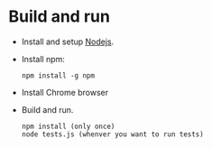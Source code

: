 # Build and run

- Install and setup [Nodejs](https://nodejs.org/en/).
- Install npm:

      npm install -g npm

- Install Chrome browser
- Build and run.

      npm install (only once)
      node tests.js (whenver you want to run tests)

